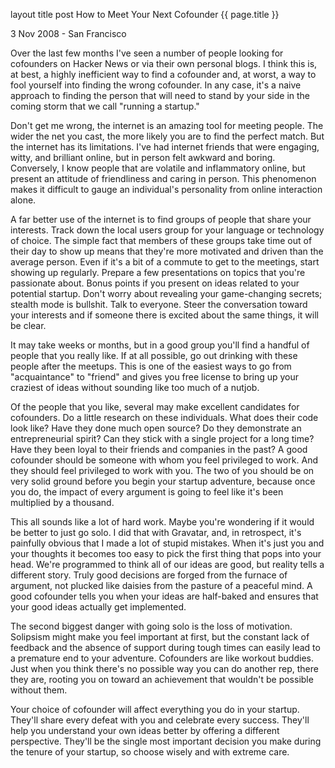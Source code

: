 layout	title
post
How to Meet Your Next Cofounder
{{ page.title }}

3 Nov 2008 - San Francisco

Over the last few months I've seen a number of people looking for cofounders on Hacker News or via their own personal blogs. I think this is, at best, a highly inefficient way to find a cofounder and, at worst, a way to fool yourself into finding the wrong cofounder. In any case, it's a naive approach to finding the person that will need to stand by your side in the coming storm that we call "running a startup."

Don't get me wrong, the internet is an amazing tool for meeting people. The wider the net you cast, the more likely you are to find the perfect match. But the internet has its limitations. I've had internet friends that were engaging, witty, and brilliant online, but in person felt awkward and boring. Conversely, I know people that are volatile and inflammatory online, but present an attitude of friendliness and caring in person. This phenomenon makes it difficult to gauge an individual's personality from online interaction alone.

A far better use of the internet is to find groups of people that share your interests. Track down the local users group for your language or technology of choice. The simple fact that members of these groups take time out of their day to show up means that they're more motivated and driven than the average person. Even if it's a bit of a commute to get to the meetings, start showing up regularly. Prepare a few presentations on topics that you're passionate about. Bonus points if you present on ideas related to your potential startup. Don't worry about revealing your game-changing secrets; stealth mode is bullshit. Talk to everyone. Steer the conversation toward your interests and if someone there is excited about the same things, it will be clear.

It may take weeks or months, but in a good group you'll find a handful of people that you really like. If at all possible, go out drinking with these people after the meetups. This is one of the easiest ways to go from "acquaintance" to "friend" and gives you free license to bring up your craziest of ideas without sounding like too much of a nutjob.

Of the people that you like, several may make excellent candidates for cofounders. Do a little research on these individuals. What does their code look like? Have they done much open source? Do they demonstrate an entrepreneurial spirit? Can they stick with a single project for a long time? Have they been loyal to their friends and companies in the past? A good cofounder should be someone with whom you feel privileged to work. And they should feel privileged to work with you. The two of you should be on very solid ground before you begin your startup adventure, because once you do, the impact of every argument is going to feel like it's been multiplied by a thousand.

This all sounds like a lot of hard work. Maybe you're wondering if it would be better to just go solo. I did that with Gravatar, and, in retrospect, it's painfully obvious that I made a lot of stupid mistakes. When it's just you and your thoughts it becomes too easy to pick the first thing that pops into your head. We're programmed to think all of our ideas are good, but reality tells a different story. Truly good decisions are forged from the furnace of argument, not plucked like daisies from the pasture of a peaceful mind. A good cofounder tells you when your ideas are half-baked and ensures that your good ideas actually get implemented.

The second biggest danger with going solo is the loss of motivation. Solipsism might make you feel important at first, but the constant lack of feedback and the absence of support during tough times can easily lead to a premature end to your adventure. Cofounders are like workout buddies. Just when you think there's no possible way you can do another rep, there they are, rooting you on toward an achievement that wouldn't be possible without them.

Your choice of cofounder will affect everything you do in your startup. They'll share every defeat with you and celebrate every success. They'll help you understand your own ideas better by offering a different perspective. They'll be the single most important decision you make during the tenure of your startup, so choose wisely and with extreme care.
